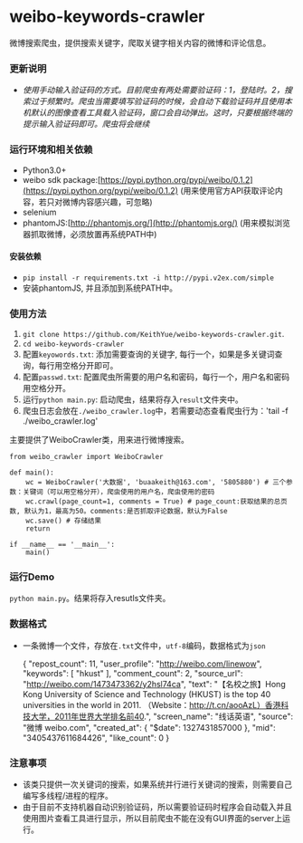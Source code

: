 weibo-keywords-crawler
======================

微博搜索爬虫，提供搜索关键字，爬取关键字相关内容的微博和评论信息。


### 更新说明
*  *使用手动输入验证码的方式。目前爬虫有两处需要验证码：1，登陆时。2，搜索过于频繁时。爬虫当需要填写验证码的时候，会自动下载验证码并且使用本机默认的图像查看工具载入验证码，窗口会自动弹出。这时，只要根据终端的提示输入验证码即可。爬虫将会继续*

### 运行环境和相关依赖
* Python3.0+
* weibo sdk package:[https://pypi.python.org/pypi/weibo/0.1.2](https://pypi.python.org/pypi/weibo/0.1.2) (用来使用官方API获取评论内容，若只对微博内容感兴趣，可忽略)
* selenium
* phantomJS:[http://phantomjs.org/](http://phantomjs.org/) (用来模拟浏览器抓取微博，必须放置再系统PATH中)

#### 安装依赖
* `pip install -r requirements.txt -i http://pypi.v2ex.com/simple`
* 安装phantomJS, 并且添加到系统PATH中。

### 使用方法
1. `git clone https://github.com/KeithYue/weibo-keywords-crawler.git`.
2. `cd weibo-keywords-crawler`
3. 配置`keyowords.txt`: 添加需要查询的关键字, 每行一个，如果是多关键词查询，每行用空格分开即可。
4. 配置`passwd.txt`: 配置爬虫所需要的用户名和密码，每行一个，用户名和密码用空格分开。
5. 运行`python main.py`: 启动爬虫，结果将存入`result`文件夹中。
6. 爬虫日志会放在`./weibo_crawler.log`中，若需要动态查看爬虫行为：'tail -f ./weibo_crawler.log'
 
主要提供了WeiboCrawler类，用来进行微博搜索。

    
    from weibo_crawler import WeiboCrawler

    def main():
        wc = WeiboCrawler('大数据', 'buaakeith@163.com', '5805880') # 三个参数：关键词（可以用空格分开），爬虫使用的用户名，爬虫使用的密码
        wc.crawl(page_count=1, comments = True) # page_count:获取结果的总页数, 默认为1，最高为50。comments:是否抓取评论数据，默认为False
        wc.save() # 存储结果
        return

    if __name__ == '__main__':
        main()

### 运行Demo
`python main.py`。结果将存入resutls文件夹。

### 数据格式
* 一条微博一个文件，存放在`.txt`文件中，`utf-8`编码，数据格式为`json`
 

    {
      "repost_count": 11,
      "user_profile": "http://weibo.com/linewow",
      "keywords": [
        "hkust"
      ],
      "comment_count": 2,
      "source_url": "http://weibo.com/1473473362/y2hsl74ca",
      "text": "【名校之旅】Hong Kong University of Science and Technology (HKUST) is the top 40 universities in the world in 2011. （Website：http://t.cn/aooAzL）香港科技大学，2011年世界大学排名前40.",
      "screen_name": "线话英语",
      "source": "微博 weibo.com",
      "created_at": {
        "$date": 1327431857000
      },
      "mid": "3405437611684426",
      "like_count": 0
    }

### 注意事项
* 该类只提供一次关键词的搜索，如果系统并行进行关键词的搜索，则需要自己编写多线程/进程的程序。
* 由于目前不支持机器自动识别验证码，所以需要验证码时程序会自动载入并且使用图片查看工具进行显示，所以目前爬虫不能在没有GUI界面的server上运行。

